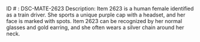 ID # : DSC-MATE-2623
Description: Item 2623 is a human female identified as a train driver. She sports a unique purple cap with a headset, and her face is marked with spots. Item 2623 can be recognized by her normal glasses and gold earring, and she often wears a silver chain around her neck.